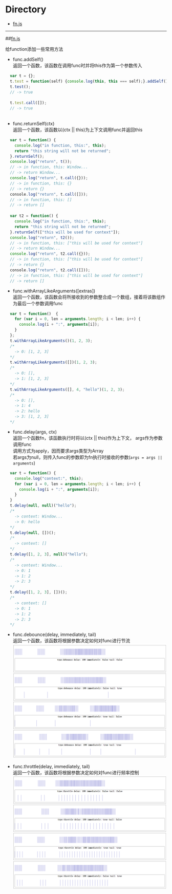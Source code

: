# Directory
- [fn.js](#fnjs)

---

##[fn.js](./fn.js)

给function添加一些常用方法

- func.addSelf()  
返回一个函数，该函数在调用func时并将this作为第一个参数传入
```js
  var t = {};
  t.test = function(self) {console.log(this, this === self);}.addSelf();
  t.test();
  // -> true
  
  t.test.call([]);
  // -> true
  
```

- func.returnSelf(ctx)  
返回一个函数，该函数以(ctx || this)为上下文调用func并返回this
```js
  var t = function() {
    console.log("in function, this:", this);
    return "this string will not be returned";
  }.returnSelf();
  console.log("return", t());
  // -> in function, this: Window...
  // -> return Window...
  console.log("return", t.call({}));
  // -> in function, this: {}
  // -> return {}
  console.log("return", t.call([]));
  // -> in function, this: []
  // -> return []
  
  var t2 = function() {
    console.log("in function, this:", this);
    return "this string will not be returned";
  }.returnSelf(["this will be used for context"]);
  console.log("return", t2());
  // -> in function, this: ["this will be used for context"]
  // -> return Window...
  console.log("return", t2.call({}));
  // -> in function, this: ["this will be used for context"]
  // -> return {}
  console.log("return", t2.call([]));
  // -> in function, this: ["this will be used for context"]
  // -> return []
```

- func.withArrayLikeArguments([extras])  
返回一个函数，该函数会将所接收到的参数整合成一个数组，接着将该数组作为最后一个参数调用func
```js
  var t = function()  {
    for (var i = 0, len = arguments.length; i < len; i++) {
      console.log(i + ":", arguments[i]);
    }
  };
  t.withArrayLikeArguments()(1, 2, 3);
  /*
    -> 0: [1, 2, 3]
  */
  t.withArrayLikeArguments([])(1, 2, 3);
  /*
    -> 0: [],
    -> 1: [1, 2, 3]
  */
  t.withArrayLikeArguments([], 4, "hello")(1, 2, 3);
  /*
    -> 0: [],
    -> 1: 4
    -> 2: hello
    -> 3: [1, 2, 3]
  */
```

- func.delay(args, ctx)  
返回一个函数fn，该函数执行时将以(ctx || this)作为上下文， args作为参数调用func  
调用方式为apply，因而要求args类型为Array  
若args为null，则传入func的参数即为fn执行时接收的参数(`args = args || arguments`)
```js
  var t = function() {
    console.log("context:", this);
    for (var i = 0, len = arguments.length; i < len; i++) {
      console.log(i + ":", arguments[i]);
    }
  }
  t.delay(null, null)("hello");
  /*
    -> context: Window...
    -> 0: hello
  */
  t.delay(null, [])();
  /*
    -> context: []
  */
  t.delay([1, 2, 3], null)("hello");
  /*
    -> context: Window...
    -> 0: 1
    -> 1: 2
    -> 2: 3
  */
  t.delay([1, 2, 3], [])();
  /*
    -> context: []
    -> 0: 1
    -> 1: 2
    -> 2: 3
  */
```

- func.debounce(delay, immediately, tail)  
返回一个函数，该函数将根据参数决定如何对func进行节流  
![debounce](./debounce.png)

- func.throttle(delay, immediately, tail)  
返回一个函数，该函数将根据参数决定如何对func进行频率控制  
![throttle](./throttle.png)

